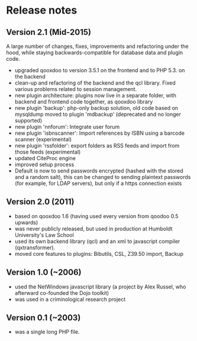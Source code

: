 Release notes
=============

Version 2.1 (Mid-2015)
-----------------------
A large number of changes, fixes, improvements and refactoring under the hood,
while staying backwards-compatible for database data and plugin code.
- upgraded qooxdoo to version 3.5.1 on the frontend and to PHP 5.3. on the backend
- clean-up and refactoring of the backend and the qcl library. Fixed various problems 
  related to session management.
- new plugin architecture: plugins now live in a separate folder, with backend and
  frontend code together, as qooxdoo library
- new plugin 'backup': php-only backup solution, old code based on mysqldump moved
  to plugin 'mdbackup' (deprecated and no longer supported) 
- new plugin 'nnforum': Integrate user forum
- new plugin 'isbnscanner': Import references by ISBN using a barcode scanner (experimental)
- new plugin 'rssfolder': export folders as RSS feeds and import from those feeds (experimental)
- updated CiteProc engine
- improved setup process
- Default is now to send passwords encrypted (hashed with the stored and a random salt), this
  can be changed to sending plaintext passwords (for example, for LDAP servers), but only if
  a https connection exists

Version 2.0 (2011)
------------------
- based on qooxdoo 1.6 (having used every version from qoodoo 0.5 upwards)
- was never publicly released, but used in production at Humboldt University's Law School
- used its own backend library (qcl) and an xml to javascript compiler (qxtransformer).
- moved core features to plugins: Bibutils, CSL, Z39.50 import, Backup

Version 1.0 (~2006)
-------------------
- used the NetWindows javascript library (a project by Alex Russel, who afterward co-founded the Dojo toolkit)
- was used in a criminological research project

Version 0.1 (~2003)
-------------------
- was a single long PHP file.